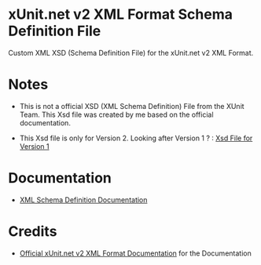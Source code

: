 # xUnit.net v2 XML Format Schema Definition File
Custom XML XSD (Schema Definition File) for the xUnit.net v2 XML Format.


# Notes

- This is not a official XSD (XML Schema Definition) File from the XUnit Team. This Xsd file was created by me based on the official documentation.

- This Xsd file is only for Version 2. Looking after Version 1 ? :  <a href="https://gist.github.com/jclosure/45d7005d120d90ba6430130356e4cd61" target="_blank">Xsd File for Version 1</a>

# Documentation

- <a href="Documentation/xunit_V2.0.pdf" target="_blank">XML Schema Definition Documentation</a>

  
# Credits

- <a href="https://xunit.net/docs/format-xml-v2" target="_blank">Official xUnit.net v2 XML Format Documentation</a> for the Documentation